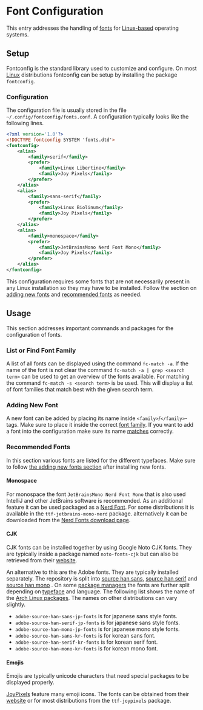 # Font Configuration

This entry addresses the handling of [fonts](/wiki/font.md) for
[Linux-based](/wiki/linux.md) operating systems.

## Setup

Fontconfig is the standard library used to customize and configure.
On most [Linux](/wiki/linux.md) distributions fontconfig can be setup by
installing the package `fontconfig`.

### Configuration

The configuration file is usually stored in the file
`~/.config/fontconfig/fonts.conf`.
A configuration typically looks like the following lines.

```xml
<?xml version='1.0'?>
<!DOCTYPE fontconfig SYSTEM 'fonts.dtd'>
<fontconfig>
	<alias>
		<family>serif</family>
		<prefer>
			<family>Linux Libertine</family>
			<family>Joy Pixels</family>
		</prefer>
	</alias>
	<alias>
		<family>sans-serif</family>
		<prefer>
			<family>Linux Biolinum</family>
			<family>Joy Pixels</family>
		</prefer>
	</alias>
	<alias>
		<family>monospace</family>
		<prefer>
            <family>JetBrainsMono Nerd Font Mono</family>
			<family>Joy Pixels</family>
		</prefer>
	</alias>
</fontconfig>
```

This configuration requires some fonts that are not necessarily present in any
Linux installation so they may have to be installed.
Follow the section on [adding new fonts](#adding-new-font) and
[recommended fonts](#recommended-fonts) as needed.

## Usage

This section addresses important commands and packages for the configuration of
fonts.

### List or Find Font Family

A list of all fonts can be displayed using the command `fc-match -a`.
If the name of the font is not clear the command
`fc-match -a | grep <search term>` can be used to get an overview of the fonts
available.
For matching the command `fc-match -s <search term>` is be used.
This will display a list of font families that match best with the given search
term.

### Adding New Font

A new font can be added by placing its name inside `<family>`/`</family>`-tags.
Make sure to place it inside the correct [font family](/wiki/font.md#typefaces).
If you want to add a font into the configuration make sure its name
[matches](#list-or-find-font-family) correctly.

### Recommended Fonts

In this section various fonts are listed for the different typefaces.
Make sure to follow [the adding new fonts section](#adding-new-font) after
installing new fonts.

#### Monospace

For monospace the font `JetBrainsMono Nerd Font Mono` that is also used
IntelliJ and other JetBrains software is recommended.
As an additional feature it can be used packaged as a
[Nerd Font](https://www.nerdfonts.com/).
For some distributions it is available in the `ttf-jetbrains-mono-nerd` package.
alternatively it can be downloaded from the
[Nerd Fonts download page](https://www.nerdfonts.com/font-downloads).

#### CJK

CJK fonts can be installed together by using Google Noto CJK fonts.
They are typically inside a package named `noto-fonts-cjk` but can also be
retrieved from their [website](https://fonts.google.com/noto).

An alternative to this are the Adobe fonts.
They are typically installed separately.
The repository is split into
[source han sans](https://github.com/adobe-fonts/source-han-sans),
[source han serif](https://github.com/adobe-fonts/source-han-serif) and
[source han mono](https://github.com/adobe-fonts/source-han-mono) .
On some [package managers](/wiki/linux/package_manager.md) the fonts are further
split depending on [typeface](/wiki/font.md#typefaces) and language.
The following list shows the name of the
[Arch Linux packages](/wiki/linux/arch-linux/arch-linux.md).
The names on other distributions can vary slightly.

- `adobe-source-han-sans-jp-fonts` is for japanese sans style fonts.
- `adobe-source-han-serif-jp-fonts` is for japanese sans style fonts.
- `adobe-source-han-mono-jp-fonts` is for japanese mono style fonts.
- `adobe-source-han-sans-kr-fonts` is for korean sans font.
- `adobe-source-han-serif-kr-fonts` is for korean serif font.
- `adobe-source-han-mono-kr-fonts` is for korean mono font.

#### Emojis

Emojis are typically unicode characters that need special packages to be
displayed properly.

[JoyPixels](https://joypixels.com) feature many emoji icons.
The fonts can be obtained from their [website](https://joypixels.com/download)
or for most distributions from the `ttf-joypixels` package.
